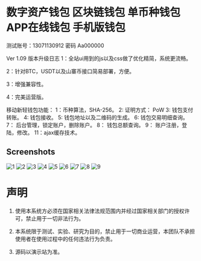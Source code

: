 # 数字资产钱包 区块链钱包 单币种钱包 APP在线钱包 手机版钱包

测试账号：13071130912 密码 Aa000000

Ver 1.09 版本升级日志
1：全站ui用到的js以及css做了优化精简，系统更流畅。

2：针对BTC，USDT以及山寨币接口简易部署，方便。

3：增强兼容性。

4：完美运营版。

移动新轻钱包功能：
1：币种算法，SHA-256。
2:   证明方式： PoW
3:   钱包支付转账。
4:   钱包接收。
5:   钱包地址以及二维码的生成。
6:   钱包交易明细查询。
7： 后台管理，锁定账户，删除账户。
8： 钱包总额查询。
9： 账户注册，登陆，修改。
11：ajax缓存技术。

## Screenshots
![1](imgs/01.jpg)
![2](imgs/02.jpg)
![3](imgs/03.jpg)
![4](imgs/04.jpg)
![5](imgs/05.jpg)
![6](imgs/06.jpg)
![7](imgs/07.png)
![8](imgs/08.png)
![9](imgs/09.png)






# 声明

1. 使用本系统方必须在国家相关法律法规范围内并经过国家相关部门的授权许可，禁止用于一切非法行为。

2. 本系统限于测试、实验、研究为目的，禁止用于一切商业运营，本团队不承担使用者在使用过程中的任何违法行为负责。

3. 源码以演示站为准。

